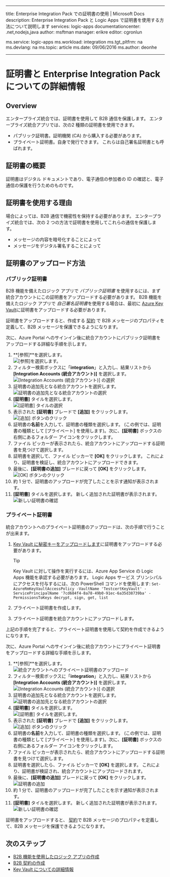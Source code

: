 
---
title: Enterprise Integration Pack での証明書の使用 | Microsoft Docs
description: Enterprise Integration Pack と Logic Apps で証明書を使用する方法について説明します
services: logic-apps
documentationcenter: .net,nodejs,java
author: msftman
manager: erikre
editor: cgronlun

ms.service: logic-apps
ms.workload: integration
ms.tgt_pltfrm: na
ms.devlang: na
ms.topic: article
ms.date: 09/06/2016
ms.author: deonhe

---
# <a name="learn-about-certificates-and-enterprise-integration-pack"></a>証明書と Enterprise Integration Pack についての詳細情報
## <a name="overview"></a>Overview
エンタープライズ統合では、証明書を使用して B2B 通信を保護します。 エンタープライズ統合アプリでは、次の2 種類の証明書を使用できます。

* パブリック証明書。証明機関 (CA) から購入する必要があります。
* プライベート証明書。自身で発行できます。 これらは自己署名証明書とも呼ばれます。

## <a name="what-are-certificates?"></a>証明書の概要
証明書はデジタル ドキュメントであり、電子通信の参加者の ID の確認と、電子通信の保護を行うためのものです。

## <a name="why-use-certificates?"></a>証明書を使用する理由
場合によっては、B2B 通信で機密性を保持する必要があります。 エンタープライズ統合では、次の 2 つの方法で証明書を使用してこれらの通信を保護します。

* メッセージの内容を暗号化することによって
* メッセージをデジタル署名することによって  

## <a name="how-do-you-upload-certificates?"></a>証明書のアップロード方法
### <a name="public-certificates"></a>パブリック証明書
B2B 機能を備えたロジック アプリで *パブリック証明書* を使用するには、まず統合アカウントにこの証明書をアップロードする必要があります。 B2B 機能を備えたロジック アプリで *自己署名証明書*を使用する場合は、最初に [Azure Key Vault](../key-vault/key-vault-get-started.md "Key Vault についての詳細情報")に証明書をアップロードする必要があります。

証明書をアップロードすると、作成する [契約](app-service-logic-enterprise-integration-agreements.md) で B2B メッセージのプロパティを定義して、B2B メッセージを保護できるようになります。  

次に、Azure Portal へのサインイン後に統合アカウントにパブリック証明書をアップロードする詳細な手順を示します。

1. **[参照]**を選択します。  
    ![[参照]](./media/app-service-logic-enterprise-integration-overview/overview-1.png)を選択します。  
2. フィルター検索ボックスに「**integration**」と入力し、結果リストから **[Integration Accounts (統合アカウント)]** を選択します。     
    ![[Integration Accounts (統合アカウント)] の選択](./media/app-service-logic-enterprise-integration-overview/overview-2.png)
3. 証明書の追加先となる統合アカウントを選択します。  
    ![証明書の追加先となる統合アカウントの選択](./media/app-service-logic-enterprise-integration-overview/overview-3.png)  
4. **[証明書]** タイルを選択します。  
   ![[証明書] タイルの選択](./media/app-service-logic-enterprise-integration-certificates/certificate-1.png)
5. 表示された **[証明書]** ブレードで **[追加]** をクリックします。
    ![[追加] ボタンのクリック](./media/app-service-logic-enterprise-integration-certificates/certificate-2.png)
6. 証明書の**名前**を入力して、証明書の種類を選択します。 (この例では、証明書の種類として [プライベート] を使用します)。次に、**[証明書]** ボックスの右側にあるフォルダー アイコンをクリックします。
7. ファイル ピッカーが表示されたら、統合アカウントにアップロードする証明書を見つけて選択します。
8. 証明書を選択して、ファイル ピッカーで **[OK]** をクリックします。 これにより、証明書を検証し、統合アカウントにアップロードできます。
9. 最後に、**[証明書の追加]** ブレードに戻って **[OK]** をクリックします。  
    ![[OK] ボタンのクリック](./media/app-service-logic-enterprise-integration-certificates/certificate-3.png)  
10. 約 1 分で、証明書のアップロードが完了したことを示す通知が表示されます。
11. **[証明書]** タイルを選択します。 新しく追加された証明書が表示されます。  
    ![新しい証明書の確認](./media/app-service-logic-enterprise-integration-certificates/certificate-4.png)  

### <a name="private-certificates"></a>プライベート証明書
統合アカウントへのプライベート証明書のアップロードは、次の手順で行うことが出来ます。  

1. [Key Vault に秘密キーをアップロードします](../key-vault/key-vault-get-started.md "Key Vault についての詳細情報")に証明書をアップロードする必要があります。  
   
   > [!TIP]
   > Key Vault に対して操作を実行するには、Azure App Service の Logic Apps 機能を承認する必要があります。 Logic Apps サービス プリンシパルにアクセスを付与するには、次の PowerShell コマンドを使用します: `Set-AzureRmKeyVaultAccessPolicy -VaultName 'TestcertKeyVault' -ServicePrincipalName '7cd684f4-8a78-49b0-91ec-6a35d38739ba' -PermissionsToKeys decrypt, sign, get, list`  
   > 
   > 
2. プライベート証明書を作成します。  
3. プライベート証明書を統合アカウントにアップロードします。

上記の手順を完了すると、プライベート証明書を使用して契約を作成できるようになります。

次に、Azure Portal へのサインイン後に統合アカウントにプライベート証明書をアップロードする詳細な手順を示します。  

1. **[参照]**を選択します。  
    ![統合アカウントへのプライベート証明書のアップロード](./media/app-service-logic-enterprise-integration-overview/overview-1.png)    
2. フィルター検索ボックスに「**integration**」と入力し、結果リストから **[Integration Accounts (統合アカウント)]** を選択します。     
    ![[Integration Accounts (統合アカウント)] の選択](./media/app-service-logic-enterprise-integration-overview/overview-2.png)  
3. 証明書の追加先となる統合アカウントを選択します。  
    ![証明書の追加先となる統合アカウントの選択](./media/app-service-logic-enterprise-integration-overview/overview-3.png)  
4. **[証明書]** タイルを選択します。  
    ![[証明書] タイルを選択します。](./media/app-service-logic-enterprise-integration-certificates/certificate-1.png)  
5. 表示された **[証明書]** ブレードで **[追加]** をクリックします。
    ![[追加] ボタンのクリック](./media/app-service-logic-enterprise-integration-certificates/certificate-2.png)
6. 証明書の**名前**を入力して、証明書の種類を選択します。 (この例では、証明書の種類として [プライベート] を使用します)。次に、**[証明書]** ボックスの右側にあるフォルダー アイコンをクリックします。
7. ファイル ピッカーが表示されたら、統合アカウントにアップロードする証明書を見つけて選択します。
8. 証明書を選択したら、ファイル ピッカーで **[OK]** を選択します。 これにより、証明書が検証され、統合アカウントにアップロードされます。
9. 最後に、**[証明書の追加]** ブレードに戻って **[OK]** をクリックします。  
    ![証明書の追加](./media/app-service-logic-enterprise-integration-certificates/privatecertificate-1.png)  
10. 約 1 分で、証明書のアップロードが完了したことを示す通知が表示されます。
11. **[証明書]** タイルを選択します。 新しく追加された証明書が表示されます。
    ![新しい証明書の確認](./media/app-service-logic-enterprise-integration-certificates/privatecertificate-2.png)  

証明書をアップロードすると、 [契約](app-service-logic-enterprise-integration-agreements.md)で B2B メッセージのプロパティを定義して、B2B メッセージを保護できるようになります。  

## <a name="next-steps"></a>次のステップ
* [B2B 機能を使用したロジック アプリの作成](app-service-logic-enterprise-integration-b2b.md)  
* [B2B 契約の作成](app-service-logic-enterprise-integration-agreements.md)  
* [Key Vault についての詳細情報](../key-vault/key-vault-get-started.md "Key Vault についての詳細情報")  

<!--HONumber=Oct16_HO2-->


